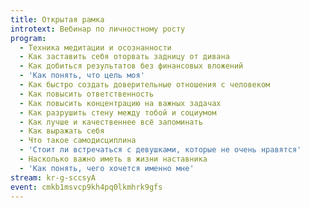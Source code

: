 ```yaml
---
title: Открытая рамка
introtext: Вебинар по личностному росту
program:
  - Техника медитации и осознанности
  - Как заставить себя оторвать задницу от дивана
  - Как добиться результатов без финансовых вложений
  - 'Как понять, что цель моя'
  - Как быстро создать доверительные отношения с человеком
  - Как повысить ответственность
  - Как повысить концентрацию на важных задачах
  - Как разрушить стену между тобой и социумом
  - Как лучше и качественнее всё запоминать
  - Как выражать себя
  - Что такое самодисциплина
  - 'Стоит ли встречаться с девушками, которые не очень нравятся'
  - Насколько важно иметь в жизни наставника
  - 'Как понять, чего хочется именно мне'
stream: kr-g-sccsyA
event: cmkb1msvcp9kh4pq0lkmhrk9gfs
---
```

